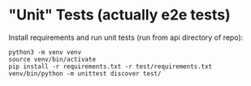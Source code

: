 # "Unit" Tests (actually e2e tests)

Install requirements and run unit tests (run from api directory of repo):

    python3 -m venv venv
    source venv/bin/activate
    pip install -r requirements.txt -r test/requirements.txt
    venv/bin/python -m unittest discover test/
